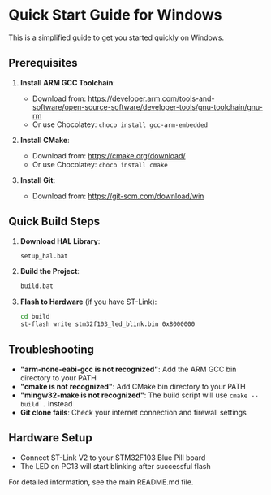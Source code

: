 # Quick Start Guide for Windows

This is a simplified guide to get you started quickly on Windows.

## Prerequisites

1. **Install ARM GCC Toolchain**:
   - Download from: https://developer.arm.com/tools-and-software/open-source-software/developer-tools/gnu-toolchain/gnu-rm
   - Or use Chocolatey: `choco install gcc-arm-embedded`

2. **Install CMake**:
   - Download from: https://cmake.org/download/
   - Or use Chocolatey: `choco install cmake`

3. **Install Git**:
   - Download from: https://git-scm.com/download/win

## Quick Build Steps

1. **Download HAL Library**:
   ```cmd
   setup_hal.bat
   ```

2. **Build the Project**:
   ```cmd
   build.bat
   ```

3. **Flash to Hardware** (if you have ST-Link):
   ```cmd
   cd build
   st-flash write stm32f103_led_blink.bin 0x8000000
   ```

## Troubleshooting

- **"arm-none-eabi-gcc is not recognized"**: Add the ARM GCC bin directory to your PATH
- **"cmake is not recognized"**: Add CMake bin directory to your PATH  
- **"mingw32-make is not recognized"**: The build script will use `cmake --build .` instead
- **Git clone fails**: Check your internet connection and firewall settings

## Hardware Setup

- Connect ST-Link V2 to your STM32F103 Blue Pill board
- The LED on PC13 will start blinking after successful flash

For detailed information, see the main README.md file.